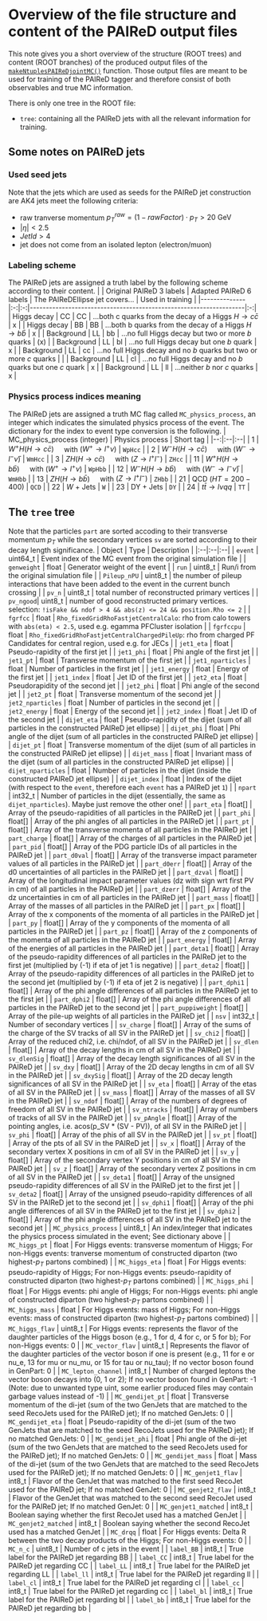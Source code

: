 # Overview of the file structure and content of the PAIReD output files
This note gives you a short overview of the structure (ROOT trees) and content (ROOT branches) of the produced output files of the [`makeNtuplesPAIReDjointMC()`](../src/processFileToPAIReD.py) function. Those output files are meant to be used for training of the PAIReD tagger and therefore consist of both observables and true MC information.

There is only one tree in the ROOT file:
* `tree`: containing all the PAIReD jets with all the relevant information for training.

## Some notes on PAIReD jets

### Used seed jets
Note that the jets which are used as seeds for the PAIReD jet construction are AK4 jets meet the following criteria:
* raw tranverse momentum $p_T^{raw} = (1-rawFactor)\cdot p_T > 20~\text{GeV}$
* $|\eta| < 2.5$
* $JetId > 4$
* jet does not come from an isolated lepton (electron/muon)

### Labeling scheme
The PAIReD jets are assigned a truth label by the following scheme according to their content.
|              | Original  PAIReD 3 labels | Adapted PAIReD 6  labels | The PAIReDEllipse jet covers...                                   | Used in training |
|--------------|:-:|:-:|-------------------------------------------------------------------|:-:|
| Higgs decay | CC                        | CC                       | ...both c quarks from the decay of a Higgs $H\to c\bar{c}$       | x                |
| Higgs decay             | BB                        | BB                       | ...both b quarks from the decay of a Higgs $H\to b\bar{b}$       | x                |
| Background   | LL                        | bb                       | ...no full Higgs decay but two or more $b$ quarks                  | (x)              |
| Background             | LL                          | bl                       | ...no full Higgs decay but one $b$ quark                           | x                |
| Background             | LL                          | cc                       | ...no full Higgs decay and no $b$ quarks but two or more $c$ quarks |                  |
| Background             | LL                          | cl                       | ...no full Higgs decay and no $b$ quarks but one $c$ quark           | x                |
| Background             | LL                          | ll                       | ...neither $b$ nor $c$ quarks                                         | x                |

### Physics process indices meaning
The PAIReD jets are assigned a truth MC flag called `MC_physics_process`, an integer which indicates the simulated physics process of the event. The dictionary for the index to event type conversion is the following.
| MC_physics_process (integer) | Physics process | Short tag |
|--:|:--|:--|
| 1 | $W^+ H(H\to c\bar{c})\quad$    with  $(W^+\to l^+\nu)$ | `WpHcc` |
| 2 | $W^- H(H\to c\bar{c})\quad$    with  $(W^-\to l^-\bar{\nu})$ | `WmHcc` |
| 3 | $ZH(H\to c\bar{c})\quad$    with  $(Z\to l^+l^-)$ | `ZHcc` |
| 11 | $W^+ H(H\to b\bar{b})\quad$    with  $(W^+\to l^+\nu)$ | `WpHbb` |
| 12 | $W^- H(H\to b\bar{b})\quad$    with  $(W^-\to l^-\bar{\nu})$ | `WmHbb` |
| 13 | $ZH(H\to b\bar{b})\quad$    with  $(Z\to l^+l^-)$ | `ZHbb` |
| 21 | QCD ($HT=200-400$)  | `QCD` |
| 22 | $W$ + Jets  | `W` |
| 23 | DY + Jets  | `DY` |
| 24 | $t\bar{t}\to l\nu qq$  | `TT` |


## The `tree` tree
Note that the particles `part` are sorted accoding to their transverse momentum $p_T$ while the secondary vertices `sv` are sorted according to their decay length significance.
| Object | Type | Description |
|:--|:--|:--|
| `event` | uint64_t | Event index of the MC event from the original simulation file |
| `genweight` | float | Generator weight of the event |
| `run` | uint8_t | Run/i from the original simulation file |
| `Pileup_nPU` | uint8_t | the number of pileup interactions that have been added to the event in the current bunch crossing |
| `pv_n` | uint8_t | total number of reconstructed primary vertices |
| `pv_ngood`| uint8_t | number of good reconstructed primary vertices. selection: `!isFake && ndof > 4 && abs(z) <= 24 && position.Rho <= 2` |
| `fgrfcc` | float | `Rho_fixedGridRhoFastjetCentralCalo`: rho from calo towers with `abs(eta) < 2.5`, used e.g. egamma PFCluster isolation |
| `fgrfccpu` | float | `Rho_fixedGridRhoFastjetCentralChargedPileUp`: rho from charged PF Candidates for central region, used e.g. for JECs |
| `jet1_eta` | float | Pseudo-rapidity of the first jet |
| `jet1_phi` | float | Phi angle of the first jet |
| `jet1_pt` | float | Transverse momentum of the first jet |
| `jet1_nparticles` | float | Number of particles in the first jet |
| `jet1_energy` | float | Energy of the first jet |
| `jet1_index` | float | Jet ID of the first jet |
| `jet2_eta` | float | Pseudorapidity of the second jet |
| `jet2_phi` | float | Phi angle of the second jet |
| `jet2_pt` | float | Transverse momentum of the second jet |
| `jet2_nparticles` | float | Number of particles in the second jet |
| `jet2_energy` | float | Energy of the second jet |
| `jet2_index` | float | Jet ID of the second jet |
| `dijet_eta` | float | Pseudo-rapidity of the dijet (sum of all particles in the constructed PAIReD jet ellipse) |
| `dijet_phi` | float | Phi angle of the dijet (sum of all particles in the constructed PAIReD jet ellipse) |
| `dijet_pt` | float | Transverse momentum of the dijet (sum of all particles in the constructed PAIReD jet ellipse) |
| `dijet_mass` | float | Invariant mass of the dijet (sum of all particles in the constructed PAIReD jet ellipse) |
| `dijet_nparticles` | float | Number of particles in the dijet (inside the constructed PAIReD jet ellipse) |
| `dijet_index` | float | Index of the dijet (with respect to the `event`, therefore each `event` has a PAIReD jet `1`) |
| `npart` | int32_t | Number of particles in the dijet (essentially, the same as `dijet_nparticles`). Maybe just remove the other one! |
| `part_eta` | float[] | Array of the pseudo-rapidities of all particles in the PAIReD jet |
| `part_phi` | float[] | Array of the phi angles of all particles in the PAIReD jet |
| `part_pt` | float[] | Array of the transverse momenta of all particles in the PAIReD jet |
| `part_charge` | float[] | Array of the charges of all particles in the PAIReD jet |
| `part_pid` | float[] | Array of the PDG particle IDs of all particles in the PAIReD jet |
| `part_d0val` | float[] | Array of the transverse impact parameter values of all particles in the PAIReD jet |
| `part_d0err` | float[] | Array of the d0 uncertainties of all particles in the PAIReD jet |
| `part_dzval` | float[] | Array of the longitudinal impact parameter values (dz with sign wrt first PV in cm) of all particles in the PAIReD jet |
| `part_dzerr` | float[] | Array of the dz uncertainties in cm of all particles in the PAIReD jet |
| `part_mass` | float[] | Array of the masses of all particles in the PAIReD jet |
| `part_px` | float[] | Array of the x components of the momenta of all particles in the PAIReD jet |
| `part_py` | float[] | Array of the y components of the momenta of all particles in the PAIReD jet |
| `part_pz` | float[] | Array of the z components of the momenta of all particles in the PAIReD jet |
| `part_energy` | float[] | Array of the energies of all particles in the PAIReD jet |
| `part_deta1` | float[] | Array of the pseudo-rapidity differences of all particles in the PAIReD jet to the first jet (multiplied by (-1) if eta of jet 1 is negative) |
| `part_deta2` | float[] | Array of the pseudo-rapidity differences of all particles in the PAIReD jet to the second jet (multiplied by (-1) if eta of jet 2 is negative) |
| `part_dphi1` | float[] | Array of the phi angle differences of all particles in the PAIReD jet to the first jet |
| `part_dphi2` | float[] | Array of the phi angle differences of all particles in the PAIReD jet to the second jet |
| `part_puppiweight` | float[] | Array of the pile-up weights of all particles in the PAIReD jet |
| `nsv` | int32_t | Number of secondary vertices |
| `sv_charge` | float[] | Array of the sums of the charge of the SV tracks of all SV in the PAIReD jet |
| `sv_chi2` | float[] | Array of the reduced chi2, i.e. chi/ndof, of all SV in the PAIReD jet |
| `sv_dlen` | float[] | Array of the decay lengths in cm of all SV in the PAIReD jet |
| `sv_dlenSig` | float[] | Array of the decay length significances of all SV in the PAIReD jet |
| `sv_dxy` | float[] | Array of the 2D decay lengths in cm of all SV in the PAIReD jet |
| `sv_dxySig` | float[] | Array of the 2D decay length significances of all SV in the PAIReD jet |
| `sv_eta` | float[] | Array of the etas of all SV in the PAIReD jet |
| `sv_mass` | float[] | Array of the masses of all SV in the PAIReD jet |
| `sv_ndof` | float[] | Array of the numbers of degrees of freedom of all SV in the PAIReD jet |
| `sv_ntracks` | float[] | Array of numbers of tracks of all SV in the PAIReD jet |
| `sv_pAngle` | float[] | Array of the pointing angles, i.e. acos(p_SV * (SV - PV)), of all SV in the PAIReD jet |
| `sv_phi` | float[] | Array of the phis of all SV in the PAIReD jet |
| `sv_pt` | float[] | Array of the pts of all SV in the PAIReD jet |
| `sv_x` | float[] | Array of the secondary vertex X positions in cm of all SV in the PAIReD jet |
| `sv_y` | float[] | Array of the secondary vertex Y positions in cm of all SV in the PAIReD jet |
| `sv_z` | float[] | Array of the secondary vertex Z positions in cm of all SV in the PAIReD jet |
| `sv_deta1` | float[] | Array of the unsigned pseudo-rapidity differences of all SV in the PAIReD jet to the first jet |
| `sv_deta2` | float[] | Array of the unsigned pseudo-rapidity differences of all SV in the PAIReD jet to the second jet |
| `sv_dphi1` | float[] | Array of the phi angle differences of all SV in the PAIReD jet to the first jet |
| `sv_dphi2` | float[] | Array of the phi angle differences of all SV in the PAIReD jet to the second jet |
| `MC_physics_process` | uint8_t | An index/integer that indicates the physics process simulated in the event; See dictionary above |
| `MC_higgs_pt` | float | For Higgs events: transverse momentum of Higgs; For non-Higgs events: tranverse momentum of constructed diparton (two highest-$p_T$ partons combined) |
| `MC_higgs_eta` | float | For Higgs events: pseudo-rapidity of Higgs; For non-Higgs events: pseudo-rapidity of constructed diparton (two highest-$p_T$ partons combined) |
| `MC_higgs_phi` | float | For Higgs events: phi angle of Higgs; For non-Higgs events: phi angle of constructed diparton (two highest-$p_T$ partons combined) |
| `MC_higgs_mass` | float | For Higgs events: mass of Higgs; For non-Higgs events: mass of constructed diparton (two highest-$p_T$ partons combined) |
| `MC_higgs_flav` | uint8_t | For Higgs events: represents the flavor of the daughter particles of the Higgs boson (e.g., 1 for d, 4 for c, or 5 for b); For non-Higgs events: 0 |
| `MC_vector_flav` | uint8_t | Represents the flavor of the daughter particles of the vector boson if one is present (e.g., 11 for e or nu_e, 13 for mu or nu_mu, or 15 for tau or nu_tau); If no vector boson found in GenPart: 0 |
| `MC_lepton_channel` | int8_t | Number of charged leptons the vector boson decays into (0, 1 or 2); If no vector boson found in GenPart: -1 (Note: due to unwanted type uint, some earlier produced files may contain garbage values instead of -1) |
| `MC_gendijet_pt` | float | Transverse momentum of the di-jet (sum of the two GenJets that are matched to the seed RecoJets used for the PAIReD jet); If no matched GenJets: 0 |
| `MC_gendijet_eta` | float | Pseudo-rapidity of the di-jet (sum of the two GenJets that are matched to the seed RecoJets used for the PAIReD jet); If no matched GenJets: 0 |
| `MC_gendijet_phi` | float | Phi angle of the di-jet (sum of the two GenJets that are matched to the seed RecoJets used for the PAIReD jet); If no matched GenJets: 0 |
| `MC_gendijet_mass` | float | Mass of the di-jet (sum of the two GenJets that are matched to the seed RecoJets used for the PAIReD jet); If no matched GenJets: 0 |
| `MC_genjet1_flav` | int8_t | Flavor of the GenJet that was matched to the first seed RecoJet used for the PAIReD jet; If no matched GenJet: 0 |
| `MC_genjet2_flav` | int8_t | Flavor of the GenJet that was matched to the second seed RecoJet used for the PAIReD jet; If no matched GenJet: 0 |
| `MC_genjet1_matched` | int8_t | Boolean saying whether the first RecoJet used has a matched GenJet |
| `MC_genjet2_matched` | int8_t | Boolean saying whether the second RecoJet used has a matched GenJet |
| `MC_drqq` | float | For Higgs events: Delta R between the two decay products of the Higgs; For non-Higgs events: 0 |
| `MC_n_c` | uint8_t | Number of c jets in the event |
| `label_BB` | int8_t | True label for the PAIReD jet regarding BB |
| `label_CC` | int8_t | True label for the PAIReD jet regarding CC |
| `label_LL` | int8_t | True label for the PAIReD jet regarding LL |
| `label_ll` | int8_t | True label for the PAIReD jet regarding ll |
| `label_cl` | int8_t | True label for the PAIReD jet regarding cl |
| `label_cc` | int8_t | True label for the PAIReD jet regarding cc |
| `label_bl` | int8_t | True label for the PAIReD jet regarding bl |
| `label_bb` | int8_t | True label for the PAIReD jet regarding bb |
